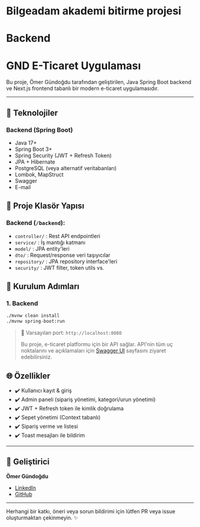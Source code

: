 # Bilgeadam akademi bitirme projesi
# Backend
# GND E-Ticaret Uygulaması


Bu proje, Ömer Gündoğdu tarafından geliştirilen, Java Spring Boot backend ve Next.js frontend tabanlı bir modern e-ticaret uygulamasıdır.

---

## 🚀 Teknolojiler

### Backend (Spring Boot)
- Java 17+
- Spring Boot 3+
- Spring Security (JWT + Refresh Token)
- JPA + Hibernate
- PostgreSQL (veya alternatif veritabanları)
- Lombok, MapStruct
- Swagger
- E-mail

## 📂 Proje Klasör Yapısı

### Backend (`/backend`):
- `controller/` : Rest API endpointleri
- `service/` : İş mantığı katmanı
- `model/` : JPA entity'leri
- `dto/` : Request/response veri taşıyıcılar
- `repository/` : JPA repository interface'leri
- `security/` : JWT filter, token utils vs.

## 📆 Kurulum Adımları

### 1. Backend
```bash
./mvnw clean install
./mvnw spring-boot:run
```
> 🔎 Varsayılan port: `http://localhost:8080`
> 
> Bu proje, e-ticaret platformu için bir API sağlar. API'nin tüm uç noktalarını ve açıklamaları için [Swagger UI](http://localhost:8080/swagger-ui/index.html#/) sayfasını ziyaret edebilirsiniz.


## 🌐 Özellikler
- ✔️ Kullanıcı kayıt & giriş
- ✔️ Admin paneli (sipariş yönetimi, kategori/urun yönetimi)
- ✔️ JWT + Refresh token ile kimlik doğrulama
- ✔️ Sepet yönetimi (Context tabanlı)
- ✔️ Sipariş verme ve listesi
- ✔️ Toast mesajları ile bildirim

---

## 👥 Geliştirici
**Ömer Gündoğdu**
- [LinkedIn](https://linkedin.com/in/omergundogdu75)
- [GitHub](https://github.com/omergundogdu75)

---


Herhangi bir katkı, öneri veya sorun bildirimi için lütfen PR veya issue oluşturmaktan çekinmeyin. ✨

